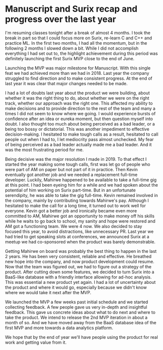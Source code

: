 # Manuscript and Surix recap and progress over the last year

I'm resuming classes tonight after a break of almost 4 months. I took the break in part so that I could focus more on Surix, re-learn C and C++ and practice ML. In the first two months, I had all the momentum, but in the following 2 months I slowed down a bit. While I did not accomplish everything I had set out to, the highlight achievement during this period was definitely launching the first Surix MVP close to the end of June.

Launching the MVP was major milestone for Manuscript. With this single feat we had achieved more than we had in 2018. Last year the company struggled to find direction and to make consistent progress. At the end of last year it was clear that major changes needed to be made.

I had a lot of doubts last year about the product we were building, about whether it was the right thing to do, about whether we were on the right track, whether our approach was the right one. This affected my ability to make decisions and to provide direction to the rest of the team and many a times I did not seem to know where we going. I would experience bursts of confidence after an idea or eureka moment, but then question myself into doubt. I also thought too much about being perceived as a bad leader, or a being too bossy or dictatorial. This was another impediment to effective decision-making. I hesitated to make tough calls as a result, hesitated to call people out when I had to, I let mediocrity pass almost unchecked. My fear of being perceived as a bad leader actually made me a bad leader. And it was the most frustrating period for me.

Being decisive was the major resolution I made in 2019. To that effect I started the year making some tough calls, first was let go of people who were part of AM on paper but not part of it in practice. Then Kevin eventually got another job and we needed a replacement full-time developer. Luckily, Mahirwe happened to be available to take a full-time gig at this point. I had been eyeing him for a while and we had spoken about the potential of him working on Surix part-time. But in an unfortunate serendipity, he was able to take the gig full-time. Kevin remained involved in the company, mainly by contributing towards Mahirwe's pay. Although I hesitated to make the call for a long time, it turned out to work well for everyone. Kevin got a better job and ironically became even more committed to AM, Mahirwe got an opportunity to make money off his skills while he waits to go back to school, my sanity and hope were restored and AM got a functioning team. We were 4 now. We also decided to stay focused this year, to avoid distractions, like unnecessary PR. Last year we had tried to get speaking slots at conferences, we announced Surix at a meetup we had co-sponsored when the product was barely demonstrable.

Getting Mahirwe on board was probably the best thing to happen in the last 2 years. He has been very consistent, reliable and effective. He breathed new hope into the company, and now product development could resume. Now that the team was figured out, we had to figure out a strategy of the product. After cutting down some features, we decided to turn Surix into a BaaS-like database with a friendly interface allowing for ad-hoc analysis. This was essential a new product yet again. I had a lot of uncertainty about the product and where it would go, especially because we didn't know where we would take it next after the MVP.

We launched the MVP a few weeks past initial schedule and we started collecting feedback.
A few people gave us very in-depth and insightful feedback. This gave us concrete ideas about what to do next and where to take the product. We intend to release the 2nd MVP iteration in about a month of so. And we have moved away from the BaaS database idea of the first MVP and more towards a data analytics platform.

We hope that by the end of year we'll have people using the product for real work and getting value from it.

